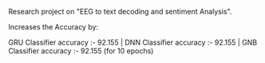 Research project on "EEG to text decoding and sentiment Analysis". 


Increases the Accuracy by:

 GRU Classifier accuracy :- 92.155 |
 DNN Classifier accuracy :- 92.155 |
 GNB Classifier accuracy :- 92.155 (for 10 epochs)
